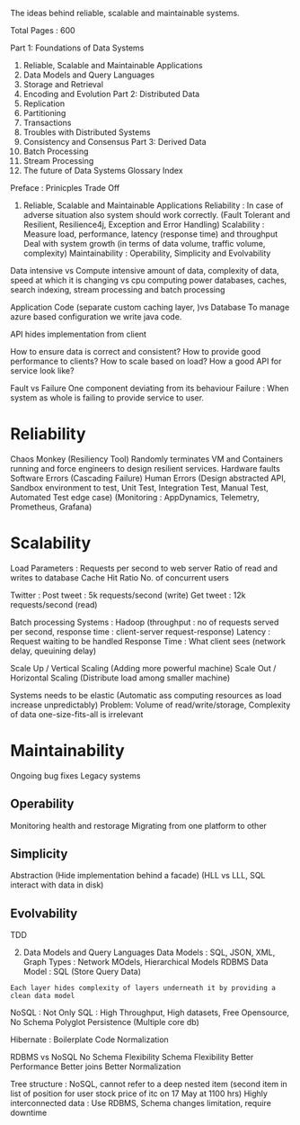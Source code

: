 The ideas behind reliable, scalable and maintainable systems.

Total Pages : 600

Part 1: Foundations of Data Systems
1. Reliable, Scalable and Maintainable Applications
2. Data Models and Query Languages
3. Storage and Retrieval
4. Encoding and Evolution
Part 2: Distributed Data
5. Replication
6. Partitioning
7. Transactions
8. Troubles with Distributed Systems
9. Consistency and Consensus
Part 3: Derived Data
10. Batch Processing
11. Stream Processing
12. The future of Data Systems
Glossary
Index

Preface :
Prinicples 
Trade Off

1. Reliable, Scalable and Maintainable Applications
Reliability : In case of adverse situation also system should work correctly. (Fault Tolerant and Resilient, Resilience4j, Exception and Error Handling)
Scalability : Measure load, performance, latency (response time) and throughput
Deal with system growth (in terms of data volume, traffic volume, complexity)
Maintainability : Operability, Simplicity and Evolvability

Data intensive vs Compute intensive
amount of data, complexity of data, speed at which it is changing vs cpu computing power
databases, caches, search indexing, stream processing and batch processing

Application Code (separate custom caching layer, )vs Database 
To manage azure based configuration we write java code.

API hides implementation from client

How to ensure data is correct and consistent?
How to provide good performance to clients?
How to scale based on load?
How a good API for service look like?

Fault vs Failure
One component deviating from its behaviour
Failure : When system as whole is failing to provide service to user.

# Reliability
Chaos Monkey (Resiliency Tool)
Randomly terminates VM and Containers running and force engineers to design resilient services.
Hardware faults
Software Errors (Cascading Failure)
Human Errors (Design abstracted API, Sandbox environment to test, Unit Test, Integration Test, Manual Test, Automated Test edge case)
(Monitoring : AppDynamics, Telemetry, Prometheus, Grafana)

# Scalability
Load Parameters :
Requests per second to web server
Ratio of read and writes to database
Cache Hit Ratio
No. of concurrent users

Twitter :
Post tweet : 5k requests/second (write)
Get tweet : 12k requests/second (read)

Batch processing Systems : Hadoop (throughput : no of requests served per second, response time : client-server request-response)
Latency : Request waiting to be handled
Response Time : What client sees (network delay, queuining delay)

Scale Up / Vertical Scaling (Adding more powerful machine)
Scale Out / Horizontal Scaling (Distribute load among smaller machine)

Systems needs to be elastic (Automatic ass computing resources as load increase unpredictably)
Problem:
Volume of read/write/storage, Complexity of data
one-size-fits-all is irrelevant

# Maintainability
Ongoing bug fixes
Legacy systems
## Operability
Monitoring health and restorage
Migrating from one platform to other
## Simplicity
Abstraction (Hide implementation behind a facade)
(HLL vs LLL, SQL interact with data in disk)
## Evolvability
TDD

2. Data Models and Query Languages
Data Models : SQL, JSON, XML, Graph 
Types : Network MOdels, Hierarchical Models
RDBMS Data Model : SQL (Store Query Data)

````
Each layer hides complexity of layers underneath it by providing a clean data model
````
NoSQL : Not Only SQL : High Throughput, High datasets, Free Opensource, No Schema
Polyglot Persistence (Multiple core db)

Hibernate : Boilerplate Code
Normalization

RDBMS vs NoSQL
No Schema Flexibility           Schema Flexibility
                                Better Performance
Better joins
Better Normalization

Tree structure : NoSQL, cannot refer to a deep nested item (second item in list of position for user stock price of itc on 17 May at 1100 hrs)
Highly interconnected data : Use RDBMS, Schema changes limitation, require downtime

